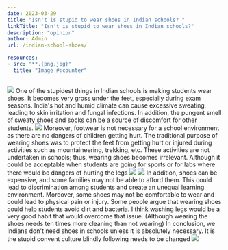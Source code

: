 ```yaml
---
date: 2023-03-29
title: "Isn't is stupid to wear shoes in Indian schools? "
linkTitle: "Isn't is stupid to wear shoes in Indian schools?"
description: "opinion"
author: Admin
url: /indian-school-shoes/

resources:
- src: "**.{png,jpg}"
  title: "Image #:counter"
---
```

<img src="/blog/opinion/1.jpg">
One of the stupidest things in Indian schools is making students wear shoes. It becomes very gross under the feet, especially during exam seasons. India's hot and humid climate can cause excessive sweating, leading to skin irritation and fungal infections. In addition, the pungent smell of sweaty shoes and socks can be a source of discomfort for other students. 
<img src="/blog/opinion/2.jpg">
Moreover, footwear is not necessary for a school environment as there are no dangers of children getting hurt. The traditional purpose of wearing shoes was to protect the feet from getting hurt or injured during activities such as mountaineering, trekking, etc. These activities are not undertaken in schools; thus, wearing shoes becomes irrelevant. Although it could be acceptable when students are going for sports or for labs where there would be dangers of hurting the legs
<img src="/blog/opinion/3.jpg"> <img src="/blog/opinion/4.png">
In addition, shoes can be expensive, and some families may not be able to afford them. This could lead to discrimination among students and create an unequal learning environment. Moreover, some shoes may not be comfortable to wear and could lead to physical pain or injury. Some people argue that wearing shoes could help students avoid dirt and bacteria. I think washing legs would be a very good habit that would overcome that issue. (Although wearing the shoes needs ten times more cleaning than not wearing)
 In conclusion, we Indians don't need shoes in schools unless it is absolutely necessary. It is the stupid convent culture blindly following needs to be changed
<img src="/blog/opinion/5.jpg">

